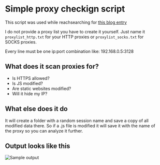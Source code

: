# Simple proxy checkign script

This script was used while reachsearching for [this blog entry](https://blog.haschek.at/post/fd854)

I do not provide a proxy list you have to create it yourself. Just name it ```proxylist_http.txt``` for your HTTP proxies or ```proxylist_socks.txt``` for SOCKS proxies.

Every line must be one ip:port combination like: 192.168.0.5:3128

## What does it scan proxies for?
- Is HTTPS allowed?
- Is JS modified?
- Are static websites modified?
- Will it hide my IP?

## What else does it do
It will create a folder with a random session name and save a copy of all modified data there.
So if a .js file is modified it will save it with the name of the proxy so you can analyze it further.


## Output looks like this
![Sample output](https://www.pictshare.net/store/3053269eb4.png)
